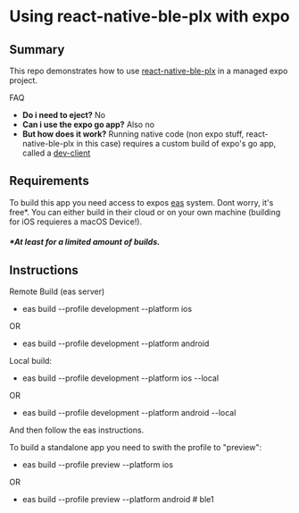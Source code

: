 # Using react-native-ble-plx with expo

## Summary

This repo demonstrates how to use [react-native-ble-plx](https://github.com/dotintent/react-native-ble-plx) in a managed expo project.

FAQ

- **Do i need to eject?** No
- **Can i use the expo go app?** Also no
- **But how does it work?** Running native code (non expo stuff, react-native-ble-plx in this case) requires a custom build of expo's go app, called a [dev-client](https://docs.expo.dev/development/introduction/#what-is-an-expo-dev-client)

## Requirements

To build this app you need access to expos [eas](https://expo.dev/eas) system. Dont worry, it's free\*. You can either build in their cloud or on your own machine (building for iOS requieres a macOS Device!).

##### \*At least for a limited amount of builds.

## Instructions

Remote Build (eas server)

- eas build --profile development --platform ios

OR

- eas build --profile development --platform android

Local build:

- eas build --profile development --platform ios --local

OR

- eas build --profile development --platform android --local

And then follow the eas instructions.

To build a standalone app you need to swith the profile to "preview":

- eas build --profile preview --platform ios

OR

- eas build --profile preview --platform android
#   b l e 1  
 